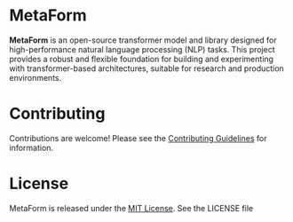 # MetaForm

**MetaForm** is an open-source transformer model and library designed for high-performance natural language processing (NLP) tasks. This project provides a robust and flexible foundation for building and experimenting with transformer-based architectures, suitable for research and production environments.

# Contributing
Contributions are welcome! Please see the [Contributing Guidelines](CONTRIBUTING.md) for information.

# License
MetaForm is released under the [MIT License](LICENSE). See the LICENSE file

